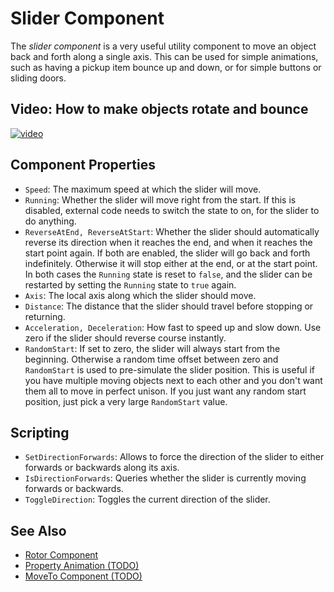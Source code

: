 # Slider Component

The *slider component* is a very useful utility component to move an object back and forth along a single axis. This can be used for simple animations, such as having a pickup item bounce up and down, or for simple buttons or sliding doors.

## Video: How to make objects rotate and bounce

[![video](https://img.youtube.com/vi/skzDv7IUk2M/0.jpg)](https://www.youtube.com/watch?v=skzDv7IUk2M)

## Component Properties

* `Speed`: The maximum speed at which the slider will move.
* `Running`: Whether the slider will move right from the start. If this is disabled, external code needs to switch the state to on, for the slider to do anything.
* `ReverseAtEnd, ReverseAtStart`: Whether the slider should automatically reverse its direction when it reaches the end, and when it reaches the start point again. If both are enabled, the slider will go back and forth indefinitely. Otherwise it will stop either at the end, or at the start point. In both cases the `Running` state is reset to `false`, and the slider can be restarted by setting the `Running` state to `true` again.
* `Axis`: The local axis along which the slider should move.
* `Distance`: The distance that the slider should travel before stopping or returning.
* `Acceleration, Deceleration`: How fast to speed up and slow down. Use zero if the slider should reverse course instantly.
* `RandomStart`: If set to zero, the slider will always start from the beginning. Otherwise a random time offset between zero and `RandomStart` is used to pre-simulate the slider position. This is useful if you have multiple moving objects next to each other and you don't want them all to move in perfect unison. If you just want any random start position, just pick a very large `RandomStart` value.

## Scripting

* `SetDirectionForwards`: Allows to force the direction of the slider to either forwards or backwards along its axis.
* `IsDirectionForwards`: Queries whether the slider is currently moving forwards or backwards.
* `ToggleDirection`: Toggles the current direction of the slider.

## See Also

* [Rotor Component](rotor-component.md)
* [Property Animation (TODO)](property-animation-overview.md)
* [MoveTo Component (TODO)](move-to-component.md)
